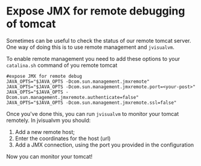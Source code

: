 # Expose JMX for remote debugging of tomcat

Sometimes can be useful to check the status of our remote tomcat server.
One way of doing this is to use remote management and `jvisualvm`.

To enable remote management you need to add these options to your 
`catalina.sh` command of you remote tomcat

```
#expose JMX for remote debug
JAVA_OPTS="$JAVA_OPTS -Dcom.sun.management.jmxremote"
JAVA_OPTS="$JAVA_OPTS -Dcom.sun.management.jmxremote.port=<your-post>"
JAVA_OPTS="$JAVA_OPTS -Dcom.sun.management.jmxremote.authenticate=false"
JAVA_OPTS="$JAVA_OPTS -Dcom.sun.management.jmxremote.ssl=false"
```

Once you've done this, you can run `jvisualvm` to monitor your tomcat remotely.
In jvisualvm you should:
1. Add a new remote host;
2. Enter the coordinates for the host (url) 
3. Add a JMX connection, using the port you provided in the configuration

Now you can monitor your tomcat!